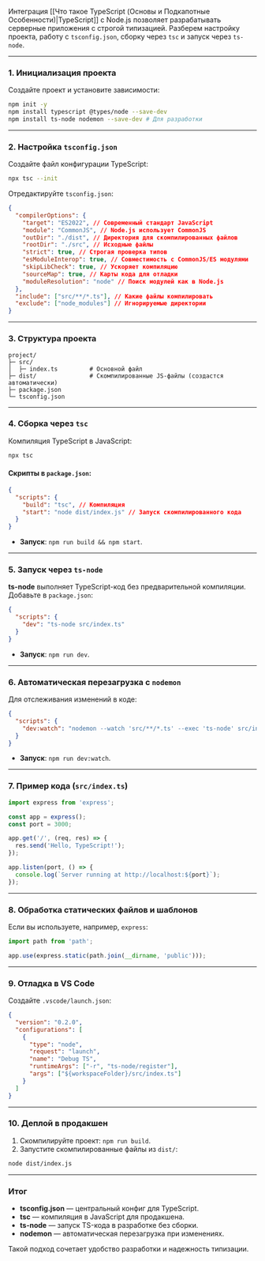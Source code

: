 
Интеграция [[Что такое TypeScript (Основы и Подкапотные Особенности)|TypeScript]] с Node.js позволяет разрабатывать серверные приложения с строгой типизацией. Разберем настройку проекта, работу с `tsconfig.json`, сборку через `tsc` и запуск через `ts-node`.

---

### 1. **Инициализация проекта**
Создайте проект и установите зависимости:
```bash
npm init -y
npm install typescript @types/node --save-dev
npm install ts-node nodemon --save-dev # Для разработки
```

---

### 2. **Настройка `tsconfig.json`**
Создайте файл конфигурации TypeScript:
```bash
npx tsc --init
```

Отредактируйте `tsconfig.json`:
```json
{
  "compilerOptions": {
    "target": "ES2022", // Современный стандарт JavaScript
    "module": "CommonJS", // Node.js использует CommonJS
    "outDir": "./dist", // Директория для скомпилированных файлов
    "rootDir": "./src", // Исходные файлы
    "strict": true, // Строгая проверка типов
    "esModuleInterop": true, // Совместимость с CommonJS/ES модулями
    "skipLibCheck": true, // Ускоряет компиляцию
    "sourceMap": true, // Карты кода для отладки
    "moduleResolution": "node" // Поиск модулей как в Node.js
  },
  "include": ["src/**/*.ts"], // Какие файлы компилировать
  "exclude": ["node_modules"] // Игнорируемые директории
}
```

---

### 3. **Структура проекта**
```
project/
├─ src/
│  ├─ index.ts         # Основной файл
├─ dist/               # Скомпилированные JS-файлы (создастся автоматически)
├─ package.json
└─ tsconfig.json
```

---

### 4. **Сборка через `tsc`**
Компиляция TypeScript в JavaScript:
```bash
npx tsc
```

#### Скрипты в `package.json`:
```json
{
  "scripts": {
    "build": "tsc", // Компиляция
    "start": "node dist/index.js" // Запуск скомпилированного кода
  }
}
```
- **Запуск**: `npm run build && npm start`.

---

### 5. **Запуск через `ts-node`**
**ts-node** выполняет TypeScript-код без предварительной компиляции.  
Добавьте в `package.json`:
```json
{
  "scripts": {
    "dev": "ts-node src/index.ts"
  }
}
```
- **Запуск**: `npm run dev`.

---

### 6. **Автоматическая перезагрузка с `nodemon`**
Для отслеживания изменений в коде:
```json
{
  "scripts": {
    "dev:watch": "nodemon --watch 'src/**/*.ts' --exec 'ts-node' src/index.ts"
  }
}
```
- **Запуск**: `npm run dev:watch`.

---

### 7. **Пример кода (`src/index.ts`)**
```typescript
import express from 'express';

const app = express();
const port = 3000;

app.get('/', (req, res) => {
  res.send('Hello, TypeScript!');
});

app.listen(port, () => {
  console.log(`Server running at http://localhost:${port}`);
});
```

---

### 8. **Обработка статических файлов и шаблонов**
Если вы используете, например, `express`:
```typescript
import path from 'path';

app.use(express.static(path.join(__dirname, 'public')));
```

---

### 9. **Отладка в VS Code**
Создайте `.vscode/launch.json`:
```json
{
  "version": "0.2.0",
  "configurations": [
    {
      "type": "node",
      "request": "launch",
      "name": "Debug TS",
      "runtimeArgs": ["-r", "ts-node/register"],
      "args": ["${workspaceFolder}/src/index.ts"]
    }
  ]
}
```

---

### 10. **Деплой в продакшен**
1. Скомпилируйте проект: `npm run build`.
2. Запустите скомпилированные файлы из `dist/`:
```bash
node dist/index.js
```

---

### Итог
- **tsconfig.json** — центральный конфиг для TypeScript.
- **tsc** — компиляция в JavaScript для продакшена.
- **ts-node** — запуск TS-кода в разработке без сборки.
- **nodemon** — автоматическая перезагрузка при изменениях.

Такой подход сочетает удобство разработки и надежность типизации.